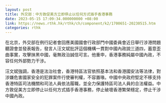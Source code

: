 ```yaml
---
layout: post
title: 外交部：中方敦促美方立即停止以任何方式插手香港事務
date: 2023-05-15 17:09:34.000000000 +08:00
link: https://news.rthk.hk/rthk/ch/component/k2/1700651-20230515.htm
categories: rthk
---
```


在北京，外交部在例行記者會回應美國國會行政部門中國委員會近日舉行涉港問題聽證會並發表報告，發言人汪文斌批評這個機構一貫對中國內政說三道四，蓄意歪曲事實，攻擊抹黑中國，毫無政治誠信可言。他重申，香港事務純屬中國內政，不容任何外部勢力干涉。

汪文斌強調，香港是法治社會，香港特區法官依照基本法和香港國安法等法律，對涉嫌危害國家安全的犯罪案件行使審判權，不容置喙。中國中央政府堅定不移支持香港特區司法機關和司法人員依法履職，並全力保護特區司法人員的合法權益。中方敦促美方立即停止以任何方式插手香港事務，停止破壞香港繁榮穩定，停止干涉中國內政。
